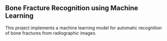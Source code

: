 ## Bone Fracture Recognition using Machine Learning
This project implements a machine learning model for automatic recognition of bone fractures from radiographic images.
